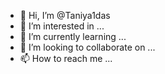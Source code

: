 - 👋 Hi, I’m @Taniya1das
- 👀 I’m interested in ...
- 🌱 I’m currently learning ...
- 💞️ I’m looking to collaborate on ...
- 📫 How to reach me ...

<!---
Taniya1das/Taniya1das is a ✨ special ✨ repository because its `README.md` (this file) appears on your GitHub profile.
You can click the Preview link to take a look at your changes.
--->

